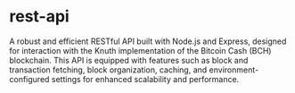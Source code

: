 # rest-api
A robust and efficient RESTful API built with Node.js and Express, designed for interaction with the Knuth implementation of the Bitcoin Cash (BCH) blockchain. This API is equipped with features such as block and transaction fetching, block organization, caching, and environment-configured settings for enhanced scalability and performance.
